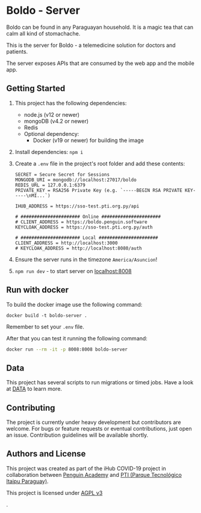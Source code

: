 # Boldo - Server

Boldo can be found in any Paraguayan household. It is a magic tea that can calm all kind of stomachache.

This is the server for Boldo - a telemedicine solution for doctors and patients.

The server exposes APIs that are consumed by the web app and the mobile app.

## Getting Started

1. This project has the following dependencies:

   - node.js (v12 or newer)
   - mongoDB (v4.2 or newer)
   - Redis
   - Optional dependency:
     - Docker (v19 or newer) for building the image

2. Install dependencies: `npm i`

3. Create a `.env` file in the project's root folder and add these contents:

   ```
   SECRET = Secure Secret for Sessions
   MONGODB_URI = mongodb://localhost:27017/boldo
   REDIS_URL = 127.0.0.1:6379
   PRIVATE_KEY = RSA256 Private Key (e.g. `-----BEGIN RSA PRIVATE KEY-----\nMI...`)

   IHUB_ADDRESS = https://sso-test.pti.org.py/api

   # ###################### Online ######################
   # CLIENT_ADDRESS = https://boldo.penguin.software
   KEYCLOAK_ADDRESS = https://sso-test.pti.org.py/auth

   # ###################### Local ######################
   CLIENT_ADDRESS = http://localhost:3000
   # KEYCLOAK_ADDRESS = http://localhost:8080/auth
   ```

4. Ensure the server runs in the timezone `America/Asuncion`!

5. `npm run dev` - to start server on [localhost:8008](http://localhost:8008)

## Run with docker

To build the docker image use the following command:

```
docker build -t boldo-server .
```

Remember to set your `.env` file.

After that you can test it running the following command:

```bash
docker run --rm -it -p 8008:8008 boldo-server
```

## Data

This project has several scripts to run migrations or timed jobs. Have a look at [DATA](/DATA.md) to learn more.

## Contributing

The project is currently under heavy development but contributors are welcome. For bugs or feature requests or eventual contributions, just open an issue. Contribution guidelines will be available shortly.

## Authors and License

This project was created as part of the iHub COVID-19 project in collaboration between [Penguin Academy](https://penguin.academy) and [PTI (Parque Tecnológico Itaipu Paraguay)](http://pti.org.py).

This project is licensed under
[AGPL v3](LICENSE)

.
